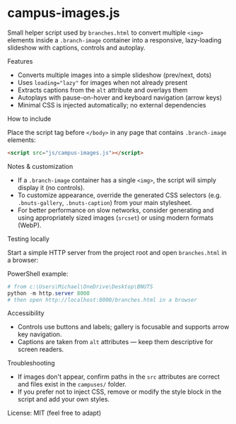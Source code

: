 # campus-images.js

Small helper script used by `branches.html` to convert multiple `<img>` elements inside a `.branch-image` container
into a responsive, lazy-loading slideshow with captions, controls and autoplay.

Features
- Converts multiple images into a simple slideshow (prev/next, dots)
- Uses `loading="lazy"` for images when not already present
- Extracts captions from the `alt` attribute and overlays them
- Autoplays with pause-on-hover and keyboard navigation (arrow keys)
- Minimal CSS is injected automatically; no external dependencies

How to include

Place the script tag before `</body>` in any page that contains `.branch-image` elements:

```html
<script src="js/campus-images.js"></script>
```

Notes & customization
- If a `.branch-image` container has a single `<img>`, the script will simply display it (no controls).
- To customize appearance, override the generated CSS selectors (e.g. `.bnuts-gallery`, `.bnuts-caption`) from your main stylesheet.
- For better performance on slow networks, consider generating and using appropriately sized images (`srcset`) or using modern formats (WebP).

Testing locally

Start a simple HTTP server from the project root and open `branches.html` in a browser:

PowerShell example:

```powershell
# from c:\Users\Michael\OneDrive\Desktop\BNUTS
python -m http.server 8000
# then open http://localhost:8000/branches.html in a browser
```

Accessibility
- Controls use buttons and labels; gallery is focusable and supports arrow key navigation.
- Captions are taken from `alt` attributes — keep them descriptive for screen readers.

Troubleshooting
- If images don't appear, confirm paths in the `src` attributes are correct and files exist in the `campuses/` folder.
- If you prefer not to inject CSS, remove or modify the style block in the script and add your own styles.

License: MIT (feel free to adapt)